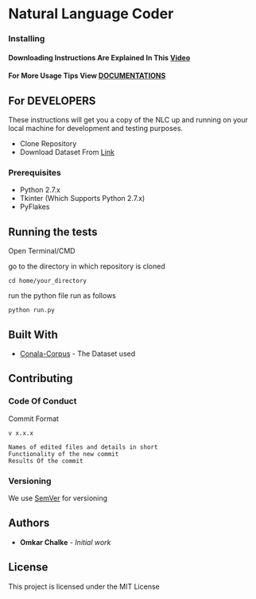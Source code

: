 # Natural Language Coder

### Installing

#### Downloading Instructions Are Explained In This [Video](www.video.com)
#### For More Usage Tips View [DOCUMENTATIONS](www.docs.com)

## For DEVELOPERS

These instructions will get you a copy of the NLC up and running on your local machine for development and testing purposes.
* Clone Repository
* Download Dataset From [Link](www.dataset.com)

### Prerequisites

* Python 2.7.x
* Tkinter (Which Supports Python 2.7.x)
* PyFlakes

## Running the tests

Open Terminal/CMD

go to the directory in which repository is cloned

```
cd home/your_directory
```

run the python file run as follows

```
python run.py
```
## Built With

* [Conala-Corpus](www.conala-corpus.com) - The Dataset used

## Contributing

### Code Of Conduct

Commit Format 
```
v x.x.x

Names of edited files and details in short
Functionality of the new commit
Results Of the commit
``` 

### Versioning

We use [SemVer](http://semver.org/) for versioning

## Authors

* **Omkar Chalke** - *Initial work* 

## License

This project is licensed under the MIT License 

